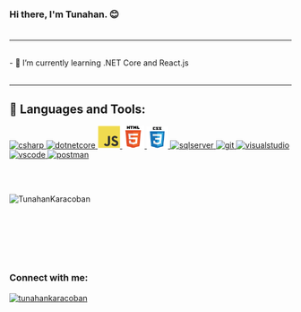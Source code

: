 ### Hi there, I'm Tunahan. :blush: <br/><br/>


------------------------------------------------


<br/>- 🌱  I’m currently learning .NET Core and React.js <br/><br/>

-----------------------------------------------


## 🚀 Languages and Tools:

<p align="left"> 
 <a href="https://docs.microsoft.com/en-us/dotnet/csharp/" target="_blank" rel=”noopener”> <img src="https://seeklogo.com/images/C/c-sharp-c-logo-02F17714BA-seeklogo.com.png" alt="csharp" width="40" height="40"/> </a> 
<a href="https://dotnet.microsoft.com/" target="_blank" rel=”noopener”> <img src="https://upload.wikimedia.org/wikipedia/commons/thumb/e/ee/.NET_Core_Logo.svg/1200px-.NET_Core_Logo.svg.png" alt="dotnetcore" width="40" height="40"/> </a> 
<a href="https://developer.mozilla.org/en-US/docs/Web/JavaScript" target="_blank" rel=”noopener”> <img src="https://raw.githubusercontent.com/devicons/devicon/master/icons/javascript/javascript-original.svg" alt="javascript" width="40" height="40"/> </a> <a href="https://www.w3.org/html/" target="_blank" rel=”noopener”> <img src="https://raw.githubusercontent.com/devicons/devicon/master/icons/html5/html5-original-wordmark.svg" alt="html5" width="40" height="40"/> </a>
<a href="https://www.w3schools.com/css/" target="_blank" rel=”noopener”> <img src="https://raw.githubusercontent.com/devicons/devicon/master/icons/css3/css3-original-wordmark.svg" alt="css3"width="38" height="38"/> </a>  
<a href="https://www.microsoft.com/tr-tr/sql-server/" target="_blank" rel=”noopener”> <img src="https://www.sqlservertutorial.net/wp-content/uploads/sql-server-tutorial.svg" alt="sqlserver" width="40" height="40"/> </a> 
<a href="https://git-scm.com/" target="_blank" rel=”noopener”> <img src="https://www.vectorlogo.zone/logos/git-scm/git-scm-icon.svg" alt="git" width="40" height="40"/</a>
<a href="https://visualstudio.microsoft.com/" target="_blank" rel=”noopener”> <img src="https://upload.wikimedia.org/wikipedia/commons/5/59/Visual_Studio_Icon_2019.svg" alt="visualstudio" width="40" height="40"/> </a>
<a href="https://code.visualstudio.com/" target="_blank" rel=”noopener”> <img src="https://upload.wikimedia.org/wikipedia/commons/thumb/9/9a/Visual_Studio_Code_1.35_icon.svg/1024px-Visual_Studio_Code_1.35_icon.svg.png" alt="vscode" width="40" height="40"/> </a> 
<a href="https://postman.com" target="_blank" rel=”noopener”> <img src="https://www.vectorlogo.zone/logos/getpostman/getpostman-icon.svg" alt="postman" width="40" height="40"/> </a> 
</p>
<br/>
<br/>
 <p><img align="left" src="https://github-readme-stats.vercel.app/api/top-langs?username=TunahanKaracoban&show_icons=true&theme=radical&locale=en&layout=compact" alt="TunahanKaracoban" /></p>  <br/><br/>
 
<br/><br/><br/><br/><p><h3 align="left">Connect with me:</h3>
<p align="left">
<a href="https://www.linkedin.com/in/tunahankaracoban/" target="blank" rel=”noopener”><img align="center" src="https://velanovascular.com/wp-content/uploads/2020/06/LinkedIn.png" alt="tunahankaracoban" height="30" width="30" /></a> 
</p>
